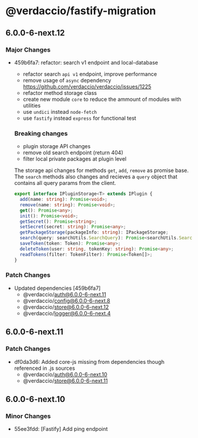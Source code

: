 # @verdaccio/fastify-migration

## 6.0.0-6-next.12

### Major Changes

- 459b6fa7: refactor: search v1 endpoint and local-database

  - refactor search `api v1` endpoint, improve performance
  - remove usage of `async` dependency https://github.com/verdaccio/verdaccio/issues/1225
  - refactor method storage class
  - create new module `core` to reduce the ammount of modules with utilities
  - use `undici` instead `node-fetch`
  - use `fastify` instead `express` for functional test

  ### Breaking changes

  - plugin storage API changes
  - remove old search endpoint (return 404)
  - filter local private packages at plugin level

  The storage api changes for methods `get`, `add`, `remove` as promise base. The `search` methods also changes and recieves a `query` object that contains all query params from the client.

  ```ts
  export interface IPluginStorage<T> extends IPlugin {
    add(name: string): Promise<void>;
    remove(name: string): Promise<void>;
    get(): Promise<any>;
    init(): Promise<void>;
    getSecret(): Promise<string>;
    setSecret(secret: string): Promise<any>;
    getPackageStorage(packageInfo: string): IPackageStorage;
    search(query: searchUtils.SearchQuery): Promise<searchUtils.SearchItem[]>;
    saveToken(token: Token): Promise<any>;
    deleteToken(user: string, tokenKey: string): Promise<any>;
    readTokens(filter: TokenFilter): Promise<Token[]>;
  }
  ```

### Patch Changes

- Updated dependencies [459b6fa7]
  - @verdaccio/auth@6.0.0-6-next.11
  - @verdaccio/config@6.0.0-6-next.8
  - @verdaccio/store@6.0.0-6-next.12
  - @verdaccio/logger@6.0.0-6-next.4

## 6.0.0-6-next.11

### Patch Changes

- df0da3d6: Added core-js missing from dependencies though referenced in .js sources
  - @verdaccio/auth@6.0.0-6-next.10
  - @verdaccio/store@6.0.0-6-next.11

## 6.0.0-6-next.10

### Minor Changes

- 55ee3fdd: [Fastify] Add ping endpoint
